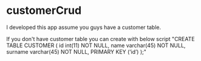 # customerCrud

I developed this app assume you guys have a customer table.

If you don't have customer table you can create with below script
"CREATE TABLE CUSTOMER (
   id int(11) NOT NULL,
   name varchar(45) NOT NULL,
   surname varchar(45) NOT NULL,
   PRIMARY KEY (‘id’)
);"
